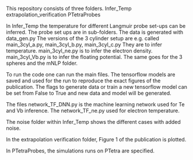 
This repository consists of three folders.
Infer_Temp
extrapolation_verification
PTetraProbes

In Infer_Temp the temperature for different Langmuir probe set-ups can be inferred. The probe set ups are in sub-folders. The data is generated with data_gen.py
The versions of the 3 cylinder setup are e.g. called main_3cyl_a.py,  main_3cyl_b.py,  main_3cyl_c.py
They are to infer temperature.
main_3cyl_ne.py is to infer the electron density.
main_3cyl_Vb.py is to infer the floating potential.
The same goes for the 3 spheres and the mNLP folder.

To run the code one can run the main files.  The tensorflow models are saved and used for the run to reproduce the exact figures of the publication. The flags to generate data or train a new tensorflow model can be set from False to True and new data and model will be generated.

The files network_TF_DNN.py is the machine learning network used for Te and Vb inference.
The network_TF_ne.py used for electron temperature.

The noise folder within Infer_Temp shows the different cases with added noise.

In the extrapolation verification folder, Figure 1 of the publication is plotted.

In PTetraProbes, the simulations runs on PTetra are specified.

